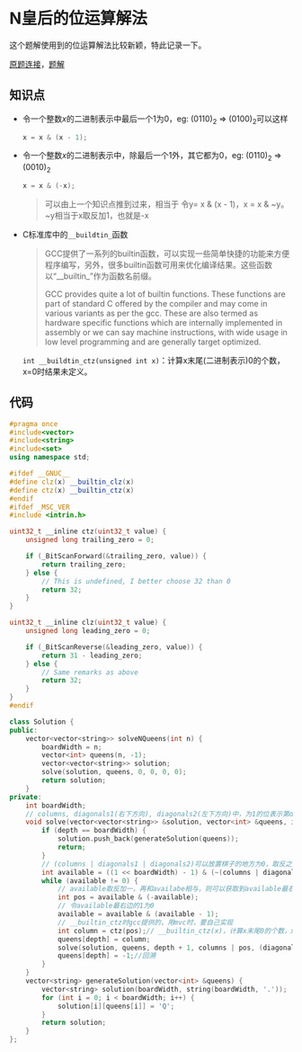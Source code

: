 # N皇后的位运算解法

这个题解使用到的位运算解法比较新颖，特此记录一下。

[原题连接](https://leetcode-cn.com/problems/n-queens/)，[题解](https://leetcode-cn.com/problems/n-queens/solution/nhuang-hou-by-leetcode-solution/)

## 知识点

+ 令一个整数$x$的二进制表示中最后一个1为0，eg: $(0110)_2$ => $(0100)_2$可以这样

    ```c++
    x = x & (x - 1);
    ```

+ 令一个整数$x$的二进制表示中，除最后一个1外，其它都为0，eg: $(0110)_2$ => $(0010)_2$

    ```c++
    x = x & (-x);
    ```

    > 可以由上一个知识点推到过来，相当于 令y= x & (x - 1)，x = x & \~y。\~y相当于x取反加1，也就是-x

+ C标准库中的`__buildtin_`函数

    > GCC提供了一系列的builtin函数，可以实现一些简单快捷的功能来方便程序编写，另外，很多builtin函数可用来优化编译结果。这些函数以“\_\_builtin\_”作为函数名前缀。
    >
    > GCC provides quite a lot of builtin functions. These functions are part of standard C offered by the compiler and may come in various variants as per the gcc. These are also termed as hardware specific functions which are internally implemented in assembly or we can say machine instructions, with wide usage in low level programming and are generally target optimized.

    `int __buildtin_ctz(unsigned int x)`：计算x末尾(二进制表示)0的个数，x=0时结果未定义。

## 代码

```c++
#pragma once
#include<vector>
#include<string>
#include<set>
using namespace std;

#ifdef __GNUC__
#define clz(x) __builtin_clz(x)
#define ctz(x) __builtin_ctz(x)
#endif
#ifdef _MSC_VER
#include <intrin.h>

uint32_t __inline ctz(uint32_t value) {
	unsigned long trailing_zero = 0;

	if (_BitScanForward(&trailing_zero, value)) {
		return trailing_zero;
	} else {
		// This is undefined, I better choose 32 than 0
		return 32;
	}
}

uint32_t __inline clz(uint32_t value) {
	unsigned long leading_zero = 0;

	if (_BitScanReverse(&leading_zero, value)) {
		return 31 - leading_zero;
	} else {
		// Same remarks as above
		return 32;
	}
}
#endif

class Solution {
public:
	vector<vector<string>> solveNQueens(int n) {
		boardWidth = n;
		vector<int> queens(n, -1);
		vector<vector<string>> solution;
		solve(solution, queens, 0, 0, 0, 0);
		return solution;
	}
private:
	int boardWidth;
	// columns, diagonals1(右下方向), diagonals2(左下方向)中，为1的位表示第depth行不能放置棋子
	void solve(vector<vector<string>> &solution, vector<int> &queens, int depth, int columns, int diagonals1, int diagonals2) {
		if (depth == boardWidth) {
			solution.push_back(generateSolution(queens));
			return;
		}
		// (columns | diagonals1 | diagonals2)可以放置棋子的地方为0，取反之后，可以放置棋子的地方为1，不可以放置棋子的为0
		int available = ((1 << boardWidth) - 1) & (~(columns | diagonals1 | diagonals2));//为0的位置不能放置棋子
		while (available != 0) {
			// available取反加一，再和availabe相与，则可以获取到available最右边的那个1
			int pos = available & (-available);
			// 令available最右边的1为0
			available = available & (available - 1);
            // __builtin_ctz时gcc提供的，用mvc时，要自己实现
			int column = ctz(pos);// __builtin_ctz(x)，计算x末尾0的个数，x为0时未定义
			queens[depth] = column;
			solve(solution, queens, depth + 1, columns | pos, (diagonals1 | pos) >> 1, (diagonals2 | pos) << 1);
			queens[depth] = -1;//回溯
		}
	}
	vector<string> generateSolution(vector<int> &queens) {
		vector<string> solution(boardWidth, string(boardWidth, '.'));
		for (int i = 0; i < boardWidth; i++) {
			solution[i][queens[i]] = 'Q';
		}
		return solution;
	}
};
```








